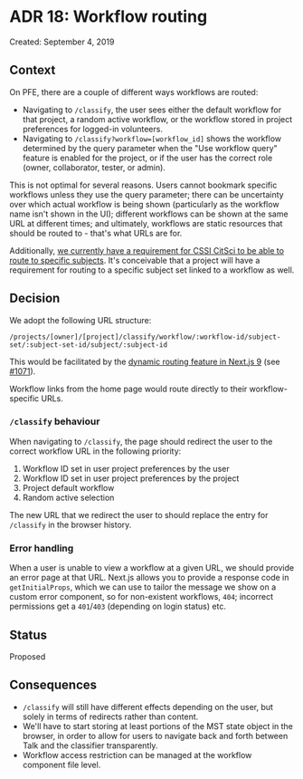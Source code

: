 # ADR 18: Workflow routing

Created: September 4, 2019

## Context

On PFE, there are a couple of different ways workflows are routed:

- Navigating to `/classify`, the user sees either the default workflow for that project, a random active workflow, or the workflow stored in project preferences for logged-in volunteers.
- Navigating to `/classify?workflow=[workflow_id]` shows the workflow determined by the query parameter when the "Use workflow query" feature is enabled for the project, or if the user has the correct role (owner, collaborator, tester, or admin).

This is not optimal for several reasons. Users cannot bookmark specific workflows unless they use the query parameter; there can be uncertainty over which actual workflow is being shown (particularly as the workflow name isn't shown in the UI); different workflows can be shown at the same URL at different times; and ultimately, workflows are static resources that should be routed to - that's what URLs are for.

Additionally, [we currently have a requirement for CSSI CitSci to be able to route to specific subjects](https://github.com/zooniverse/front-end-monorepo/issues/806#issuecomment-495685027). It's conceivable that a project will have a requirement for routing to a specific subject set linked to a workflow as well.

## Decision

We adopt the following URL structure:

```
/projects/[owner]/[project]/classify/workflow/:workflow-id/subject-set/:subject-set-id/subject/:subject-id
```

This would be facilitated by the [dynamic routing feature in Next.js 9](https://github.com/zeit/next.js/#dynamic-routing) (see [#1071](https://github.com/zooniverse/front-end-monorepo/pull/1071)).

Workflow links from the home page would route directly to their workflow-specific URLs.

### `/classify` behaviour

When navigating to `/classify`, the page should redirect the user to the correct workflow URL in the following priority:

1. Workflow ID set in user project preferences by the user
1. Workflow ID set in user project preferences by the project
1. Project default workflow
1. Random active selection

The new URL that we redirect the user to should replace the entry for `/classify` in the browser history.

### Error handling

When a user is unable to view a workflow at a given URL, we should provide an error page at that URL. Next.js allows you to provide a response code in `getInitialProps`, which we can use to tailor the message we show on a custom error component, so for non-existent workflows, `404`; incorrect permissions get a `401`/`403` (depending on login status) etc.

## Status

Proposed

## Consequences

- `/classify` will still have different effects depending on the user, but solely in terms of redirects rather than content.
- We'll have to start storing at least portions of the MST state object in the browser, in order to allow for users to navigate back and forth between Talk and the classifier transparently.
- Workflow access restriction can be managed at the workflow component file level.
